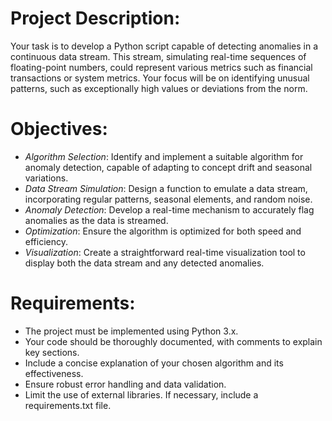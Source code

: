 # Project Description:
Your task is to develop a Python script capable of detecting anomalies in a continuous data stream. This stream, simulating real-time sequences of floating-point numbers, could represent various metrics such as financial transactions or system metrics. Your focus will be on identifying unusual patterns, such as exceptionally high values or deviations from the norm.

# Objectives:
- *Algorithm Selection*: Identify and implement a suitable algorithm for anomaly detection, capable of adapting to concept drift and seasonal variations.
- *Data Stream Simulation*: Design a function to emulate a data stream, incorporating regular patterns, seasonal elements, and random noise.
- *Anomaly Detection*: Develop a real-time mechanism to accurately flag anomalies as the data is streamed.
- *Optimization*: Ensure the algorithm is optimized for both speed and efficiency.
- *Visualization*: Create a straightforward real-time visualization tool to display both the data stream and any detected anomalies.

# Requirements:
- The project must be implemented using Python 3.x.
- Your code should be thoroughly documented, with comments to explain key sections.
- Include a concise explanation of your chosen algorithm and its effectiveness.
- Ensure robust error handling and data validation.
- Limit the use of external libraries. If necessary, include a requirements.txt file.

